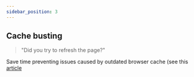 ```yaml
---
sidebar_position: 3
---
```


## Cache busting

> "Did you try to refresh the page?"

Save time preventing issues caused by outdated browser cache (see this [article](https://accreditly.io/articles/how-to-cache-bust-enqueued-stylesheets-and-javascript-files-in-wordpress)
